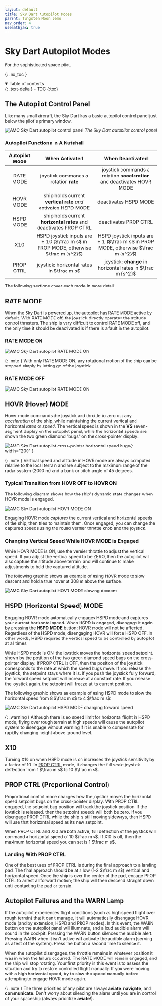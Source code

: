 ```yaml
---
layout: default
title: Sky Dart Autopilot Modes
parent: Tungsten Moon Demo
nav_order: 4
usemathjax: true
---
```


# Sky Dart Autopilot Modes
For the sophisticated space pilot.

{: .no_toc }


<details open markdown="block">
  <summary>
    Table of contents
  </summary>
  {: .text-delta }
- TOC
{:toc}
</details>

## The Autopilot Control Panel
Like many small aircraft, the Sky Dart has a basic autopilot control panel just below the pilot's primary window.

![AMC Sky Dart autopilot control panel](/assets/images/demo/autopilot_panel.png)
*The Sky Dart autopilot control panel*

### Autopilot Functions In A Nutshell

| Autopilot Mode | When Activated | When Deactivated |
|:--:|:--:|:--:|
| RATE MODE | joystick commands a rotation **rate**  | joystick commands a rotation **acceleration** and deactivates HOVR MODE  |
| HOVR MODE | ship holds current **vertical rate** *and* activates HSPD MODE  | deactivates HSPD MODE |
| HSPD MODE | ship holds current **horizontal rates** and deactivates PROP CTRL | deactivates PROP CTRL |
| X10 | HSPD joystick inputs are $\pm$ 10 ($\frac m s$ in PROP MODE, otherwise $\frac m {s^2}$) | HSPD joystick inputs are $\pm$ 1 ($\frac m s$ in PROP MODE, otherwise $\frac m {s^2}$) | 
| PROP CTRL | joystick: horizontal rates in $\frac m s$| joystick: **change** in horizontal rates in $\frac m {s^2}$ | 

The following sections cover each mode in more detail.

## RATE MODE
When the Sky Dart is powered up, the autopilot has RATE MODE active by default. With RATE MODE off, the joystick directly operates the attitude control thrusters. The ship is very difficult to control RATE MODE off, and the only time it should be deactivated is if there is a fault in the autopilot.

### RATE MODE ON
![AMC Sky Dart autopilot RATE MODE ON](/assets/images/demo/skydart_ratemode.svg)

{: .note }
With only RATE MODE ON, any rotational motion of the ship can be stopped simply by letting go of the joystick.

### RATE MODE OFF
![AMC Sky Dart autopilot RATE MODE ON](/assets/images/demo/skydart_noratemode.svg)


## HOVR (Hover) MODE
Hover mode commands the joystick and throttle to zero out any *acceleration* of the ship, while maintaining the current vertical and horizontal *rates* or *speed*. The vertical speed is shown in the **VS** seven-segment display on the autopilot panel, while the horizontal speeds are shown the two green diamond "bugs" on the cross-pointer display:

![AMC Sky Dart autopilot cross-pointer horizontal speed bugs](/assets/images/demo/hspd_stablerate.png){: width="200" }

{: .note }
Vertical speed and altitude in HOVR mode are always computed relative to the local terrain and are subject to the maximum range of the radar system (2000 m) and a bank or pitch angle of 45 degrees.

### Typical Transition from HOVR OFF to HOVR ON
The following diagram shows how the ship's dynamic state changes when HOVR mode is engaged.

![AMC Sky Dart autopilot HOVR MODE ON](/assets/images/demo/skydart_hovrmode.svg)

Engaging HOVR mode *captures* the current vertical and horizontal speeds of the ship, then tries to maintain them. Once engaged, you can change the captured speeds using the round vernier throttle knob and the joystick.

### Changing Vertical Speed While HOVR MODE is Engaged
While HOVR MODE is ON, use the vernier throttle to adjust the vertical speed. If you adjust the vertical speed to be ZERO, then the autopilot will also capture the altitude above terrain, and will continue to make adjustments to hold the captured altitude.

The following graphic shows an example of using HOVR mode to slow descent and hold a true hover at 308 m above the surface.

![AMC Sky Dart autopilot HOVR MODE slowing descent](/assets/images/demo/skydart_hovrzerorate.svg)

## HSPD (Horizontal Speed) MODE
Engaging HOVR mode automatically engages HSPD mode and captures your current horizontal speed. When HSPD is engaged, disengage it again by pressing the **HSPD MODE** button; HOVR mode will not be affected. Regardless of the HSPD mode, disengaging HOVR will force HSPD OFF. In other words, HSPD requires the vertical speed to be controlled by autopilot at all times.

While HSPD mode is ON, the joystick moves the horizontal speed setpoint, shown by the position of the two green diamond speed bugs on the cross-pointer display. If PROP CTRL is OFF, then the position of the joystick corresponds to the rate at which the speed bugs move. If you release the joystick, the setpoint stays where it is. If you push the joystick fully forward, the forward speed setpoint will increase at a constant rate. If you release the joystick again, the setpoint will freeze at its current position.

The following graphic shows an example of using HSPD mode to slow the horizontal speed from 8 $\frac m s$ to 4 $\frac m s$:

![AMC Sky Dart autopilot HSPD MODE changing forward speed](/assets/images/demo/skydart_hspdchange.svg)

{: .warning }
Although there is no speed limit for horizontal flight in HSPD mode, flying over rough terrain at high speeds will cause the autopilot system to disengage without warning if it is unable to compensate for rapidly changing height above ground level.

## X10
Turning X10 on when HSPD mode is on increases the joystick sensitivity by a factor of 10. In [PROP CTRL](#prop-ctrl-proportional-control) mode, it changes the full scale joystick deflection from 1 $\frac m s$ to 10 $\frac m s$.

## PROP CTRL (Proportional Control)
Proportional control mode changes how the joystick moves the horizontal speed setpoint bugs on the cross-pointer display. With PROP CTRL engaged, the setpoint bug position will track the joystick position. If the joystick is released, then the setpoint speeds will both be zero. If you disengage PROP CTRL while the ship is still moving sideways, then HSPD will use that horizontal speed as its new setpoint.

When PROP CTRL and X10 are both active, full deflection of the joystick will command a horizontal speed of 10 $\frac m s$. If X10 is off, then the maximum horizontal speed you can set is 1 $\frac m s$.

### Landing With PROP CTRL
One of the best uses of PROP CTRL is during the final approach to a landing pad. The final approach should be at a low (1-2 $\frac m s$) vertical and horizontal speed. Once the ship is over the center of the pad, engage PROP CTRL to arrest all forward motion; the ship will then descend straight down until contacting the pad or terrain.

## Autopilot Failures and the WARN Lamp
If the autopilot experiences flight conditions (such as high speed flight over rough terrain) that it can't manage, it will automatically disengage HOVR mode (and by extension, HSPD and PROP modes). In this event, the WARN button on the autopilot panel will illuminate, and a loud audible alarm will sound in the cockpit. Pressing the WARN button silences the audible alert. Pressing WARN when it isn't active will activate the audible alarm (serving as a test of the system). Press the button a second time to silence it.

When the autopilot disengages, the throttle remains in whatever position it was in when the failure occurred. The RATE MODE will remain engaged, and the ship will stop rotating. Your first priority in this event is to assess the situation and try to restore controlled flight manually. If you were moving with a high horizontal speed, try to slow the speed manually before attempting to engage HOVR mode again.

{: .note }
The three priorities of any pilot are always **aviate**, **navigate**, and **communicate**. Don't worry about silencing the alarm until you are in control of your spaceship (always prioritize **aviate**!).